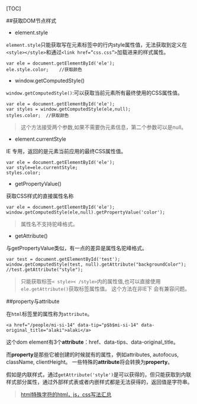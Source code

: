 [TOC]

##获取DOM节点样式

 - element.style

`element.style`只能获取写在元素标签中的行内style属性值，无法获取到定义在`<style></style>`和通过`<link href=”css.css”>`加载进来的样式属性。

    var ele = document.getElementById('ele');
    ele.style.color;    //获取颜色


 - window.getComputedStyle()

`window.getComputedStyle()`:可以获取当前元素所有最终使用的CSS属性值。

    var ele = document.getElementById('ele');
    var styles = window.getComputedStyle(ele,null);
    styles.color;  //获取颜色

>这个方法接受两个参数,如果不需要伪元素信息，第二个参数可以是null。

 - element.currentStyle

IE 专用，返回的是元素当前应用的最终CSS属性值。

    var ele = document.getElementById('ele');
    var style=ele.currentStyle;
    styles.color;

 - getPropertyValue()

获取CSS样式的直接属性名称

    var ele = document.getElementById('ele');
    window.getComputedStyle(ele,null).getPropertyValue('color');

>属性名不支持驼峰格式。

 - getAttribute()

与getPropertyValue类似，有一点的差异是属性名驼峰格式。

    var test = document.getElementById('test');
    window.getComputedStyle(test, null).getAttribute("backgroundColor");
    //test.getAttribute("style");

>只能获取标签`< style>< /style>`内的属性值,也可以直接使用`ele.getAttribute()`获取标签属性值。
>这个方法在非IE下 会有兼容问题。

##property与attribute

在`html`标签里的属性称为`attribute`。

    <a href="/people/mi-si-14" data-tip="p$b$mi-si-14" data-original_title="alaki">alaki</a>

这个dom element有3个**attribute**：href、data-tips、data-original_title。

而**property**是那些它被创建的时候就有的属性，例如attributes, autofocus, className, clientHeight。
一些特殊的**attribute**将会转换为**property**。

假如是内联样式，通过`getAttribute('style')`是可以获得的，但只能获取到内联样式部分属性，通过外部样式表或者内嵌样式都是无法获得的，返回值是字符串。


>[html特殊字符的html，js，css写法汇总
](http://www.cnblogs.com/mengfff/p/5035781.html)
